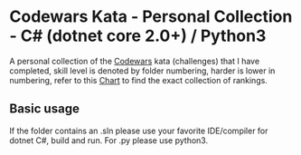 # Codewars Kata - Personal Collection - C# (dotnet core 2.0+) / Python3

A personal collection of the [Codewars](https://www.codewars.com) kata (challenges) that I have completed, skill level is denoted by folder numbering, harder is lower in numbering, refer to this [Chart](https://www.codewars.com/docs) to find the exact collection of rankings.

## Basic usage

If the folder contains an .sln please use your favorite IDE/compiler for dotnet C#, build and run. For .py please use python3.
